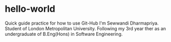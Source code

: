 # hello-world
Quick guide practice for how to use Git-Hub
I'm Sewwandi Dharmapriya. Student of London Metropolitan University.
Following my 3rd year ther as an undergraduate of B.Eng(Hons) in Software Engineering.
